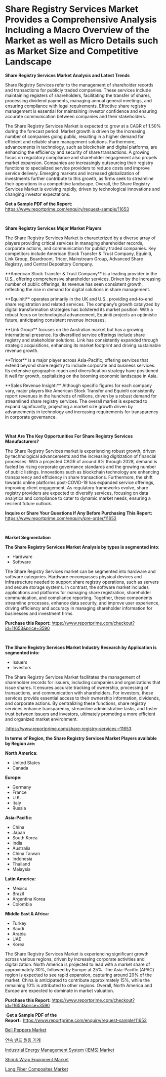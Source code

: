 <p><h1>Share Registry Services Market Provides a Comprehensive Analysis Including a Macro Overview of the Market as well as Micro Details such as Market Size and Competitive Landscape</h1></p><p><strong>Share Registry Services Market Analysis and Latest Trends</strong></p>
<p><p>Share Registry Services refer to the management of shareholder records and transactions for publicly traded companies. These services include maintaining registers of shareholders, facilitating the transfer of shares, processing dividend payments, managing annual general meetings, and ensuring compliance with legal requirements. Effective share registry management is essential for maintaining investor confidence and ensuring accurate communication between companies and their stakeholders.</p><p>The Share Registry Services Market is expected to grow at a CAGR of 1.50% during the forecast period. Market growth is driven by the increasing number of companies going public, resulting in a higher demand for efficient and reliable share management solutions. Furthermore, advancements in technology, such as blockchain and digital platforms, are enhancing the efficiency and security of share transactions. A growing focus on regulatory compliance and shareholder engagement also propels market expansion. Companies are increasingly outsourcing their registry functions to specialized service providers to reduce costs and improve service delivery. Emerging markets and increased globalization of investments further contribute to this growth, as firms seek to streamline their operations in a competitive landscape. Overall, the Share Registry Services Market is evolving rapidly, driven by technological innovations and changing investor expectations.</p></p>
<p><strong>Get a Sample PDF of the Report:&nbsp;</strong> <a href="https://www.reportprime.com/enquiry/request-sample/11653">https://www.reportprime.com/enquiry/request-sample/11653</a></p>
<p>&nbsp;</p>
<p><strong>Share Registry Services Major Market Players</strong></p>
<p><p>The Share Registry Services Market is characterized by a diverse array of players providing critical services in managing shareholder records, corporate actions, and communication for publicly traded companies. Key competitors include American Stock Transfer & Trust Company, Equiniti, Link Group, Boardroom, Tricor, Mainstream Group, Advanced Share Registry, and Central Depository Company.</p><p>**American Stock Transfer & Trust Company** is a leading provider in the U.S., offering comprehensive shareholder services. Driven by the increasing number of public offerings, its revenue has seen consistent growth, reflecting the rise in demand for digital solutions in share management.</p><p>**Equiniti** operates primarily in the UK and U.S., providing end-to-end share registration and related services. The company’s growth catalyzed by digital transformation strategies has bolstered its market position. With a robust focus on technological advancement, Equiniti projects an optimistic future, anticipating consistent revenue increases.</p><p>**Link Group** focuses on the Australian market but has a growing international presence. Its diversified service offerings include share registry and stakeholder solutions. Link has consistently expanded through strategic acquisitions, enhancing its market footprint and driving sustainable revenue growth.</p><p>**Tricor** is a major player across Asia-Pacific, offering services that extend beyond share registry to include corporate and business services. Its extensive geographic reach and diversification strategy have positioned it well for growth, capitalizing on the booming economic landscape in Asia.</p><p>**Sales Revenue Insight:** Although specific figures for each company vary, major players like American Stock Transfer and Equiniti consistently report revenues in the hundreds of millions, driven by a robust demand for streamlined share registry services. The overall market is expected to expand significantly, projecting a market size growth driven by advancements in technology and increasing requirements for transparency in corporate governance.</p></p>
<p>&nbsp;</p>
<p><strong>What Are The Key Opportunities For Share Registry Services Manufacturers?</strong></p>
<p><p>The Share Registry Services market is experiencing robust growth, driven by technological advancements and the increasing digitization of financial processes. With a projected CAGR of around 6% through 2028, demand is fueled by rising corporate governance standards and the growing number of public listings. Innovations such as blockchain technology are enhancing transparency and efficiency in share transactions. Furthermore, the shift towards online platforms post-COVID-19 has expanded service offerings, improving client engagement. As regulatory frameworks evolve, share registry providers are expected to diversify services, focusing on data analytics and compliance to cater to dynamic market needs, ensuring a resilient future outlook.</p></p>
<p><strong>Inquire or Share Your Questions If Any Before Purchasing This Report:</strong> <a href="https://www.reportprime.com/enquiry/pre-order/11653">https://www.reportprime.com/enquiry/pre-order/11653</a></p>
<p>&nbsp;</p>
<p><strong>Market Segmentation</strong></p>
<p><strong>The Share Registry Services Market Analysis by types is segmented into:</strong></p>
<p><ul><li>Hardware</li><li>Software</li></ul></p>
<p><p>The Share Registry Services market can be segmented into hardware and software categories. Hardware encompasses physical devices and infrastructure needed to support share registry operations, such as servers and secure storage systems. In contrast, the software market includes applications and platforms for managing share registration, shareholder communication, and compliance reporting. Together, these components streamline processes, enhance data security, and improve user experience, driving efficiency and accuracy in managing shareholder information for businesses and investment firms.</p></p>
<p><strong>Purchase this Report:&nbsp;</strong><a href="https://www.reportprime.com/checkout?id=11653&price=3590">https://www.reportprime.com/checkout?id=11653&price=3590</a></p>
<p>&nbsp;</p>
<p><strong>The Share Registry Services Market Industry Research by Application is segmented into:</strong></p>
<p><ul><li>Issuers</li><li>Investors</li></ul></p>
<p><p>The Share Registry Services Market facilitates the management of shareholder records for issuers, including companies and organizations that issue shares. It ensures accurate tracking of ownership, processing of transactions, and communication with shareholders. For investors, these services provide essential access to their ownership information, dividends, and corporate actions. By centralizing these functions, share registry services enhance transparency, streamline administrative tasks, and foster trust between issuers and investors, ultimately promoting a more efficient and organized market environment.</p></p>
<p><a href="https://www.reportprime.com/share-registry-services-r11653">&nbsp;https://www.reportprime.com/share-registry-services-r11653</a></p>
<p><strong>In terms of Region, the Share Registry Services Market Players available by Region are:</strong></p>
<p>
    <p> <strong> North America: </strong>
        <ul>
            <li>United States</li>
            <li>Canada</li>
        </ul>
        </p> 
    <p> <strong> Europe: </strong>
        <ul>
            <li>Germany</li>
            <li>France</li>
            <li>U.K.</li>
            <li>Italy</li>
            <li>Russia</li>
        </ul>
        </p> 
    <p> <strong> Asia-Pacific: </strong>
        <ul>
            <li>China</li>
            <li>Japan</li>
            <li>South Korea</li>
            <li>India</li>
            <li>Australia</li>
            <li>China Taiwan</li>
            <li>Indonesia</li>
            <li>Thailand</li>
            <li>Malaysia</li>
        </ul>
        </p> 
    <p> <strong> Latin America: </strong>
        <ul>
            <li>Mexico</li>
            <li>Brazil</li>
            <li>Argentina Korea</li>
            <li>Colombia</li>
        </ul>
        </p> 
    <p> <strong> Middle East & Africa: </strong>
        <ul>
            <li>Turkey</li>
            <li>Saudi</li>
            <li>Arabia</li>
            <li>UAE</li>
            <li>Korea</li>
        </ul>
    </p>
    </p>
<p><p>The Share Registry Services Market is experiencing significant growth across various regions, driven by increasing corporate activities and digitalization. North America is projected to lead with a market share of approximately 30%, followed by Europe at 25%. The Asia-Pacific (APAC) region is expected to see rapid expansion, capturing around 20% of the market. China is anticipated to contribute approximately 15%, while the remaining 10% is attributed to other regions. Overall, North America and Europe are expected to dominate in market valuation.</p></p>
<p><strong>Purchase this Report: </strong><a href="https://www.reportprime.com/checkout?id=11653&price=3590">https://www.reportprime.com/checkout?id=11653&price=3590</a></p>
<p>&nbsp;<strong>Get a Sample PDF of the Report:&nbsp;&nbsp;</strong><a href="https://www.reportprime.com/enquiry/request-sample/11653">https://www.reportprime.com/enquiry/request-sample/11653</a></p>
<p><strong></strong></p>
<p><p><a href="https://www.linkedin.com/pulse/bell-peppers-market-global-regional-analysis-focus-region-1lmoe?trackingId=MiC4GR2HRgW75v86uza7%2BA%3D%3D">Bell Peppers Market</a></p><p><a href="https://medium.com/@percyhagernes9778/continuous-band-sealing-machine-market-%EC%9D%98-%EA%B8%80%EB%A1%9C%EB%B2%8C-%EC%8B%9C%EC%9E%A5-%EA%B0%9C%EC%9A%94%EB%8A%94-%EC%A0%84-%EC%84%B8%EA%B3%84-%EB%B0%8F-%EC%A3%BC%EC%9A%94-%EC%8B%9C%EC%9E%A5%EC%9D%98-%EC%82%B0%EC%97%85%EC%97%90-%EC%98%81%ED%96%A5%EC%9D%84-%EB%AF%B8%EC%B9%98%EB%8A%94-%EC%A3%BC%EC%9A%94-%ED%8A%B8%EB%A0%8C%EB%93%9C%EC%97%90-%EB%8C%80%ED%95%9C-%EB%8F%85%ED%8A%B9%ED%95%9C-%EA%B4%80%EC%A0%90%EC%9D%84-c57728385ee5">연속 밴드 씰링 기계</a></p><p><a href="https://github.com/fty54g/Market-Research-Report-List-1/blob/main/industrial-energy-management-system-iems-market.md">Industrial Energy Management System (IEMS) Market</a></p><p><a href="https://www.linkedin.com/pulse/shrink-wrap-equipment-market-global-regional-analysis-jcucc?trackingId=JXuXe2smSgq%2Bh5LHs3RbLg%3D%3D">Shrink Wrap Equipment Market</a></p><p><a href="https://medium.com/@charityrice64/what-is-long-fiber-composites-market-1e18f39a9e7c">Long Fiber Composites Market</a></p></p>